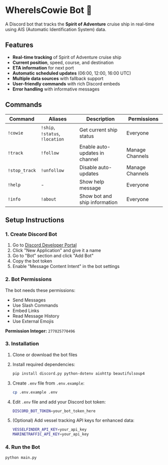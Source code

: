 # WhereIsCowie Bot 🚢

A Discord bot that tracks the **Spirit of Adventure** cruise ship in real-time using AIS (Automatic Identification System) data.

## Features

- **Real-time tracking** of Spirit of Adventure cruise ship
- **Current position**, speed, course, and destination
- **ETA information** for next port
- **Automatic scheduled updates** (06:00, 12:00, 16:00 UTC)
- **Multiple data sources** with fallback support
- **User-friendly commands** with rich Discord embeds
- **Error handling** with informative messages

## Commands

| Command | Aliases | Description | Permissions |
|---------|---------|-------------|-------------|
| `!cowie` | `!ship`, `!status`, `!location` | Get current ship status | Everyone |
| `!track` | `!follow` | Enable auto-updates in channel | Manage Channels |
| `!stop_track` | `!unfollow` | Disable auto-updates | Manage Channels |
| `!help` | - | Show help message | Everyone |
| `!info` | `!about` | Show bot and ship information | Everyone |

## Setup Instructions

### 1. Create Discord Bot

1. Go to [Discord Developer Portal](https://discord.com/developers/applications)
2. Click "New Application" and give it a name
3. Go to "Bot" section and click "Add Bot"
4. Copy the bot token
5. Enable "Message Content Intent" in the bot settings

### 2. Bot Permissions

The bot needs these permissions:
- Send Messages
- Use Slash Commands
- Embed Links
- Read Message History
- Use External Emojis

**Permission Integer:** `277025770496`

### 3. Installation

1. Clone or download the bot files
2. Install required dependencies:
   ```bash
   pip install discord.py python-dotenv aiohttp beautifulsoup4
   ```

3. Create `.env` file from `.env.example`:
   ```bash
   cp .env.example .env
   ```

4. Edit `.env` file and add your Discord bot token:
   ```bash
   DISCORD_BOT_TOKEN=your_bot_token_here
   ```

5. (Optional) Add vessel tracking API keys for enhanced data:
   ```bash
   VESSELFINDER_API_KEY=your_api_key
   MARINETRAFFIC_API_KEY=your_api_key
   ```

### 4. Run the Bot

```bash
python main.py
